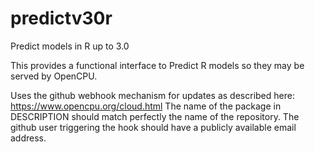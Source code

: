 # predictv30r
Predict models in R up to 3.0

This provides a functional interface to Predict R models so they may be served by OpenCPU.

Uses the github webhook mechanism for updates as described here: https://www.opencpu.org/cloud.html
The name of the package in DESCRIPTION should match perfectly the name of the repository.
The github user triggering the hook should have a publicly available email address.

